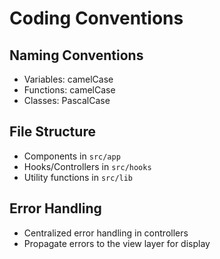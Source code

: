 # Coding Conventions

## Naming Conventions
- Variables: camelCase
- Functions: camelCase
- Classes: PascalCase

## File Structure
- Components in `src/app`
- Hooks/Controllers in `src/hooks`
- Utility functions in `src/lib`

## Error Handling
- Centralized error handling in controllers
- Propagate errors to the view layer for display